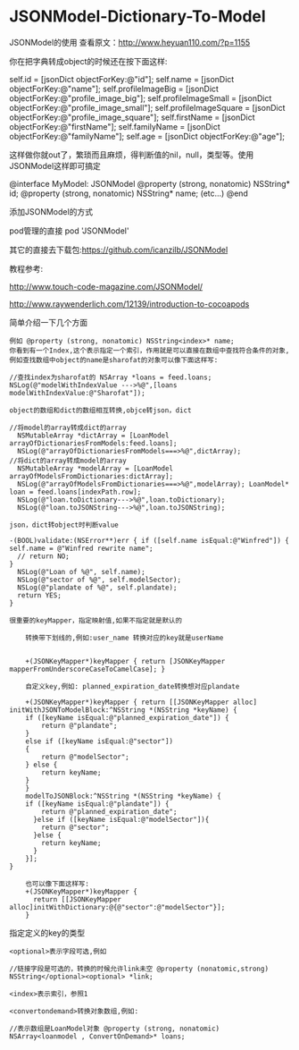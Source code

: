 # JSONModel-Dictionary-To-Model
JSONModel的使用
查看原文：http://www.heyuan110.com/?p=1155

你在把字典转成object的时候还在按下面这样:

self.id = [jsonDict objectForKey:@"id"]; 
self.name = [jsonDict objectForKey:@"name"]; 
self.profileImageBig = [jsonDict objectForKey:@"profile_image_big"]; 
self.profileImageSmall = [jsonDict objectForKey:@"profile_image_small"]; 
self.profileImageSquare = [jsonDict objectForKey:@"profile_image_square"]; 
self.firstName = [jsonDict objectForKey:@"firstName"]; 
self.familyName = [jsonDict objectForKey:@"familyName"]; 
self.age = [jsonDict objectForKey:@"age"];

这样做你就out了，繁琐而且麻烦，得判断值的nil，null，类型等。使用JSONModel这样即可搞定

@interface MyModel: JSONModel @property (strong, nonatomic) NSString* id; 
@property (strong, nonatomic) NSString* name; (etc...) 
@end

添加JSONModel的方式

pod管理的直接 pod 'JSONModel'

其它的直接去下载包:https://github.com/icanzilb/JSONModel

教程参考:

http://www.touch-code-magazine.com/JSONModel/

http://www.raywenderlich.com/12139/introduction-to-cocoapods

简单介绍一下几个方面

    例如 @property (strong, nonatomic) NSString<index>* name;
    你看到有一个Index,这个表示指定一个索引，作用就是可以直接在数组中查找符合条件的对象,
    例如查找数组中object的name是sharofat的对象可以像下面这样写:

    //查找index为sharofat的 NSArray *loans = feed.loans;
    NSLog(@"modelWithIndexValue --->%@",[loans modelWithIndexValue:@"Sharofat"]);

    object的数组和dict的数组相互转换,objce转json，dict

    //将model的array转成dict的array 
      NSMutableArray *dictArray = [LoanModel arrayOfDictionariesFromModels:feed.loans];
      NSLog(@"arrayOfDictionariesFromModels===>%@",dictArray);
    //将dict的array转成model的array 
      NSMutableArray *modelArray = [LoanModel arrayOfModelsFromDictionaries:dictArray];
      NSLog(@"arrayOfModelsFromDictionaries===>%@",modelArray); LoanModel* loan = feed.loans[indexPath.row]; 
      NSLog(@"loan.toDictionary--->%@",loan.toDictionary); 
      NSLog(@"loan.toJSONString--->%@",loan.toJSONString);

    json，dict转object时判断value

    -(BOOL)validate:(NSError**)err { if ([self.name isEqual:@"Winfred"]) { self.name = @"Winfred rewrite name";
      // return NO; 
    } 
      NSLog(@"Loan of %@", self.name); 
      NSLog(@"sector of %@", self.modelSector);
      NSLog(@"plandate of %@", self.plandate); 
      return YES; 
    }

    很重要的keyMapper，指定映射值,如果不指定就是默认的

        转换带下划线的,例如:user_name 转换对应的key就是userName


        +(JSONKeyMapper*)keyMapper { return [JSONKeyMapper mapperFromUnderscoreCaseToCamelCase]; }

        自定义key,例如: planned_expiration_date转换想对应plandate

        +(JSONKeyMapper*)keyMapper { return [[JSONKeyMapper alloc] initWithJSONToModelBlock:^NSString *(NSString *keyName) {
        if ([keyName isEqual:@"planned_expiration_date"]) {
            return @"plandate"; 
        }
        else if ([keyName isEqual:@"sector"]) 
        { 
            return @"modelSector"; 
        } else {
            return keyName; 
        } 
        } 
        modelToJSONBlock:^NSString *(NSString *keyName) { 
        if ([keyName isEqual:@"plandate"]) {
            return @"planned_expiration_date"; 
          }else if ([keyName isEqual:@"modelSector"]){ 
            return @"sector"; 
          }else { 
            return keyName; 
          } 
        }];
    }

        也可以像下面这样写:
        +(JSONKeyMapper*)keyMapper { 
          return [[JSONKeyMapper alloc]initWithDictionary:@{@"sector":@"modelSector"}]; 
        } 
        
  

指定定义的key的类型

    <optional>表示字段可选,例如

    //链接字段是可选的，转换的时候允许link未空 @property (nonatomic,strong) NSString</optional><optional> *link;

    <index>表示索引，参照1

    <convertondemand>转换对象数组,例如:

    //表示数组是LoanModel对象 @property (strong, nonatomic) NSArray<loanmodel , ConvertOnDemand>* loans;

